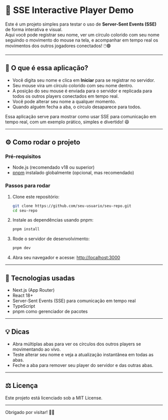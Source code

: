 # 🎉 SSE Interactive Player Demo

Este é um projeto simples para testar o uso de **Server-Sent Events (SSE)** de forma interativa e visual.  
Aqui você pode registrar seu nome, ver um círculo colorido com seu nome seguindo o movimento do mouse na tela, e acompanhar em tempo real os movimentos dos outros jogadores conectados! 🖱️🟢

---

## 🚀 O que é essa aplicação?

- Você digita seu nome e clica em **Iniciar** para se registrar no servidor.  
- Seu mouse vira um círculo colorido com seu nome dentro.  
- A posição do seu mouse é enviada para o servidor e replicada para todos os outros players conectados em tempo real.  
- Você pode alterar seu nome a qualquer momento.  
- Quando alguém fecha a aba, o círculo desaparece para todos.  

Essa aplicação serve para mostrar como usar SSE para comunicação em tempo real, com um exemplo prático, simples e divertido! 😄

---

## ⚙️ Como rodar o projeto

### Pré-requisitos

- Node.js (recomendado v18 ou superior)  
- [pnpm](https://pnpm.io/) instalado globalmente (opcional, mas recomendado)

### Passos para rodar

1. Clone este repositório:
   ```bash
   git clone https://github.com/seu-usuario/seu-repo.git
   cd seu-repo

2. Instale as dependências usando pnpm:
   ```bash
   pnpm install

3. Rode o servidor de desenvolvimento:
   ```bash
   pnpm dev

4. Abra seu navegador e acesse: 
   [http://localhost:3000](http://localhost:3000)

---

## 📝 Tecnologias usadas
- Next.js (App Router)
- React 18+
- Server-Sent Events (SSE) para comunicação em tempo real
- TypeScript
- pnpm como gerenciador de pacotes

---

## 💡 Dicas
- Abra múltiplas abas para ver os círculos dos outros players se movimentando ao vivo.
- Teste alterar seu nome e veja a atualização instantânea em todas as abas.
- Feche a aba para remover seu player do servidor e das outras abas.

---

## ⚖️ Licença
Este projeto está licenciado sob a MIT License.

---

Obrigado por visitar! 🚀✨
